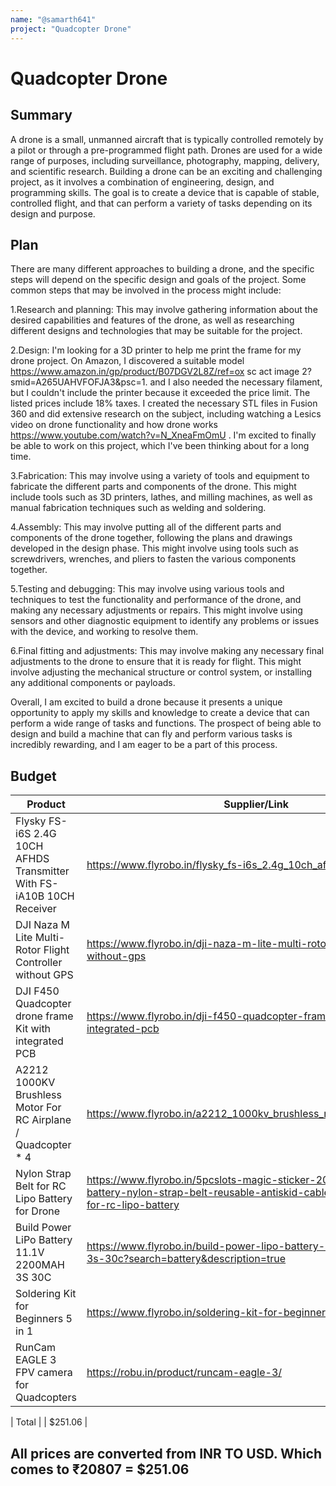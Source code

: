 ```yaml
---
name: "@samarth641"
project: "Quadcopter Drone"
---
```


# Quadcopter Drone

## Summary

A drone is a small, unmanned aircraft that is typically controlled remotely by a pilot or through a pre-programmed flight path. 
Drones are used for a wide range of purposes, including surveillance, photography, mapping, delivery, and scientific research.
Building a drone can be an exciting and challenging project, as it involves a combination of engineering, design, and programming skills. 
The goal is to create a device that is capable of stable, controlled flight, and that can perform a variety of tasks depending on its design and purpose.

## Plan

There are many different approaches to building a drone, and the specific steps will depend on the specific design and goals of the project. Some common steps that may be involved in the process might include:

1.Research and planning: This may involve gathering information about the desired capabilities and features of the drone, 
as well as researching different designs and technologies that may be suitable for the project.

2.Design:  I'm looking for a 3D printer to help me print the frame for my drone project. On Amazon, I discovered a suitable model https://www.amazon.in/gp/product/B07DGV2L8Z/ref=ox sc act image 2?smid=A265UAHVFOFJA3&psc=1.  and I also needed the necessary filament, but I couldn't include the printer because it exceeded the price limit. The listed prices include 18% taxes. I created the necessary STL files in Fusion 360 and did extensive research on the subject, including watching a Lesics video on drone functionality and how drone works https://www.youtube.com/watch?v=N_XneaFmOmU . I'm excited to finally be able to work on this project, which I've been thinking about for a long time.

3.Fabrication: This may involve using a variety of tools and equipment to fabricate the different parts and components of the drone. This might include tools such as 3D printers, lathes, and milling machines, as well as manual fabrication techniques such as welding and soldering.

4.Assembly: This may involve putting all of the different parts and components of the drone together, 
following the plans and drawings developed in the design phase. This might involve using tools such as screwdrivers,
wrenches, and pliers to fasten the various components together.

5.Testing and debugging: This may involve using various tools and techniques to test the functionality and performance of the drone, 
and making any necessary adjustments or repairs. This might involve using sensors and other diagnostic equipment to identify any problems or 
issues with the device, and working to resolve them.

6.Final fitting and adjustments: This may involve making any necessary final adjustments to the drone to ensure that it is ready for flight. 
This might involve adjusting the mechanical structure or control system, or installing any additional components or payloads.

Overall, I am excited to build a drone because it presents a unique opportunity to apply my skills and knowledge to create a device that can perform
a wide range of tasks and functions. The prospect of being able to design and build a machine that can fly and perform various tasks is incredibly rewarding, 
and I am eager to be a part of this process.

## Budget

| Product         | Supplier/Link                         | Cost   |
| --------------- | ------------------------------------- | ------ |
| Flysky FS-i6S 2.4G 10CH AFHDS Transmitter With FS-iA10B 10CH Receiver   | https://www.flyrobo.in/flysky_fs-i6s_2.4g_10ch_afhds_2a_transmitter | $83.24  |
| DJI Naza M Lite Multi-Rotor Flight Controller without GPS | https://www.flyrobo.in/dji-naza-m-lite-multi-rotor-flight-controller-without-gps  | $74.79 |
| DJI F450 Quadcopter drone frame Kit with integrated PCB | https://www.flyrobo.in/dji-f450-quadcopter-frame-kit-with-integrated-pcb  | $9.04 |
| A2212 1000KV Brushless Motor For RC Airplane / Quadcopter * 4 | https://www.flyrobo.in/a2212_1000kv_brushless_motor_for_rc_airplane | $22.63 |
| Nylon Strap Belt for RC Lipo Battery for Drone | https://www.flyrobo.in/5pcslots-magic-sticker-20x270mm-rc-lipo-battery-nylon-strap-belt-reusable-antiskid-cable-tie-down-strap-for-rc-lipo-battery  | $0.47 |
| Build Power LiPo Battery 11.1V 2200MAH 3S 30C | https://www.flyrobo.in/build-power-lipo-battery-11.1v-2200mah-3s-30c?search=battery&description=true | $18.08 |
| Soldering Kit for Beginners 5 in 1 | https://www.flyrobo.in/soldering-kit-for-beginners-5-1 | $4.21 |
| RunCam EAGLE 3 FPV camera for Quadcopters | https://robu.in/product/runcam-eagle-3/ | $38.60 |

| Total           |                                       | $251.06 |

## All prices are converted from INR TO USD. Which comes to ₹20807 = $251.06
